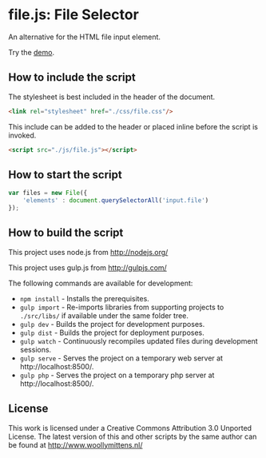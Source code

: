 # file.js: File Selector

An alternative for the HTML file input element.

Try the <a href="http://www.woollymittens.nl/default.php?url=useful-file">demo</a>.

## How to include the script

The stylesheet is best included in the header of the document.

```html
<link rel="stylesheet" href="./css/file.css"/>
```

This include can be added to the header or placed inline before the script is invoked.

```html
<script src="./js/file.js"></script>
```

## How to start the script

```javascript
var files = new File({
	'elements' : document.querySelectorAll('input.file')
});
```

## How to build the script

This project uses node.js from http://nodejs.org/

This project uses gulp.js from http://gulpjs.com/

The following commands are available for development:
+ `npm install` - Installs the prerequisites.
+ `gulp import` - Re-imports libraries from supporting projects to `./src/libs/` if available under the same folder tree.
+ `gulp dev` - Builds the project for development purposes.
+ `gulp dist` - Builds the project for deployment purposes.
+ `gulp watch` - Continuously recompiles updated files during development sessions.
+ `gulp serve` - Serves the project on a temporary web server at http://localhost:8500/.
+ `gulp php` - Serves the project on a temporary php server at http://localhost:8500/.

## License

This work is licensed under a Creative Commons Attribution 3.0 Unported License. The latest version of this and other scripts by the same author can be found at http://www.woollymittens.nl/
